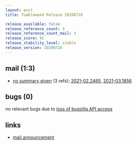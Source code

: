 ```yaml
---
layout: post
title: Tumbleweed Release 20200726

release_available: false
release_reference_count: 3
release_reference_count_mail: 3
release_score: 91
release_stability_level: stable
release_version: 20200726
---
```


## mail (1:3)

- [no summary given](https://github.com/boombatower/tumbleweed-review/issues/10) (3 refs); [2021-02.2465](https://github.com/boombatower/tumbleweed-review/issues/10), [2021-03.1856](https://github.com/boombatower/tumbleweed-review/issues/10)

## bugs (0)

<!--more-->

no relevant bugs due to [loss of bugzilla API access](https://bugzilla.opensuse.org/show_bug.cgi?id=1157722)



## links

- [mail announcement](https://github.com/boombatower/tumbleweed-review/issues/10)
